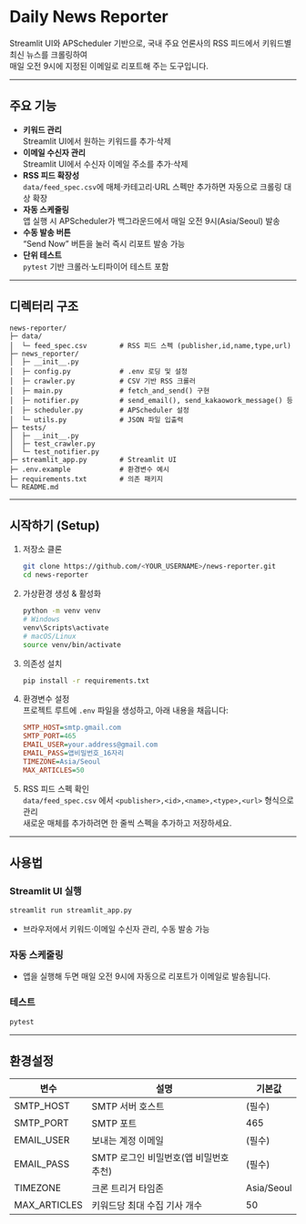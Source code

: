 # Daily News Reporter

Streamlit UI와 APScheduler 기반으로, 국내 주요 언론사의 RSS 피드에서 키워드별 최신 뉴스를 크롤링하여  
매일 오전 9시에 지정된 이메일로 리포트해 주는 도구입니다.

---

## 주요 기능

- **키워드 관리**  
  Streamlit UI에서 원하는 키워드를 추가·삭제  
- **이메일 수신자 관리**  
  Streamlit UI에서 수신자 이메일 주소를 추가·삭제  
- **RSS 피드 확장성**  
  `data/feed_spec.csv`에 매체·카테고리·URL 스펙만 추가하면 자동으로 크롤링 대상 확장  
- **자동 스케줄링**  
  앱 실행 시 APScheduler가 백그라운드에서 매일 오전 9시(Asia/Seoul) 발송  
- **수동 발송 버튼**  
  “Send Now” 버튼을 눌러 즉시 리포트 발송 가능  
- **단위 테스트**  
  `pytest` 기반 크롤러·노티파이어 테스트 포함  

---

## 디렉터리 구조

```
news-reporter/
├─ data/
│  └─ feed_spec.csv        # RSS 피드 스펙 (publisher,id,name,type,url)
├─ news_reporter/
│  ├─ __init__.py
│  ├─ config.py            # .env 로딩 및 설정
│  ├─ crawler.py           # CSV 기반 RSS 크롤러
│  ├─ main.py              # fetch_and_send() 구현
│  ├─ notifier.py          # send_email(), send_kakaowork_message() 등
│  ├─ scheduler.py         # APScheduler 설정
│  └─ utils.py             # JSON 파일 입출력
├─ tests/
│  ├─ __init__.py
│  ├─ test_crawler.py
│  └─ test_notifier.py
├─ streamlit_app.py        # Streamlit UI
├─ .env.example            # 환경변수 예시
├─ requirements.txt        # 의존 패키지
└─ README.md
```

---

## 시작하기 (Setup)

1. 저장소 클론  
   ```bash
   git clone https://github.com/<YOUR_USERNAME>/news-reporter.git
   cd news-reporter
   ```

2. 가상환경 생성 & 활성화  
   ```bash
   python -m venv venv
   # Windows
   venv\Scripts\activate
   # macOS/Linux
   source venv/bin/activate
   ```

3. 의존성 설치  
   ```bash
   pip install -r requirements.txt
   ```

4. 환경변수 설정  
   프로젝트 루트에 `.env` 파일을 생성하고, 아래 내용을 채웁니다:
   ```ini
   SMTP_HOST=smtp.gmail.com
   SMTP_PORT=465
   EMAIL_USER=your.address@gmail.com
   EMAIL_PASS=앱비밀번호_16자리
   TIMEZONE=Asia/Seoul
   MAX_ARTICLES=50
   ```

5. RSS 피드 스펙 확인  
   `data/feed_spec.csv` 에서 `<publisher>,<id>,<name>,<type>,<url>` 형식으로 관리  
   새로운 매체를 추가하려면 한 줄씩 스펙을 추가하고 저장하세요.

---

## 사용법

### Streamlit UI 실행
```bash
streamlit run streamlit_app.py
```
- 브라우저에서 키워드·이메일 수신자 관리, 수동 발송 가능

### 자동 스케줄링
- 앱을 실행해 두면 매일 오전 9시에 자동으로 리포트가 이메일로 발송됩니다.

### 테스트
```bash
pytest
```

---

## 환경설정

| 변수              | 설명                                      | 기본값            |
|------------------|-----------------------------------------|------------------|
| SMTP_HOST        | SMTP 서버 호스트                          | (필수)            |
| SMTP_PORT        | SMTP 포트                                 | 465              |
| EMAIL_USER       | 보내는 계정 이메일                        | (필수)            |
| EMAIL_PASS       | SMTP 로그인 비밀번호(앱 비밀번호 추천)       | (필수)            |
| TIMEZONE         | 크론 트리거 타임존                         | Asia/Seoul       |
| MAX_ARTICLES     | 키워드당 최대 수집 기사 개수               | 50               |
